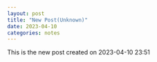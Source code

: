 ```yaml
---
layout: post
title: "New Post(Unknown)"
date: 2023-04-10
categories: notes
---
```


This is the new post created on 2023-04-10 23:51
